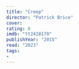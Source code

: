```yaml
---
title: "Creep"
director: "Patrick Brice"
cover: 
rating: 8
imdb: "tt2428170"
publishYear: "2015"
read: "2023"
tags:
- 
---
```


